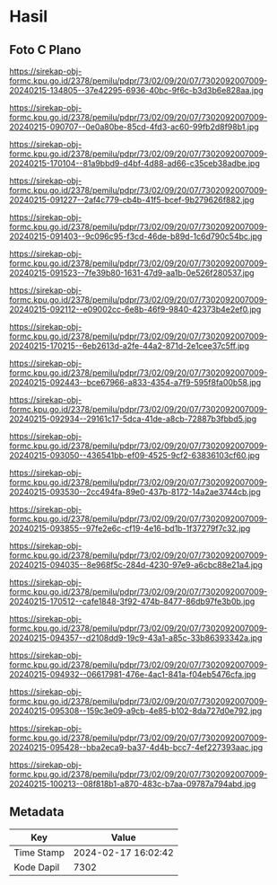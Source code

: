 # Hasil

## Foto C Plano

https://sirekap-obj-formc.kpu.go.id/2378/pemilu/pdpr/73/02/09/20/07/7302092007009-20240215-134805--37e42295-6936-40bc-9f6c-b3d3b6e828aa.jpg

https://sirekap-obj-formc.kpu.go.id/2378/pemilu/pdpr/73/02/09/20/07/7302092007009-20240215-090707--0e0a80be-85cd-4fd3-ac60-99fb2d8f98b1.jpg

https://sirekap-obj-formc.kpu.go.id/2378/pemilu/pdpr/73/02/09/20/07/7302092007009-20240215-170104--81a9bbd9-d4bf-4d88-ad66-c35ceb38adbe.jpg

https://sirekap-obj-formc.kpu.go.id/2378/pemilu/pdpr/73/02/09/20/07/7302092007009-20240215-091227--2af4c779-cb4b-41f5-bcef-9b279626f882.jpg

https://sirekap-obj-formc.kpu.go.id/2378/pemilu/pdpr/73/02/09/20/07/7302092007009-20240215-091403--9c096c95-f3cd-46de-b89d-1c6d790c54bc.jpg

https://sirekap-obj-formc.kpu.go.id/2378/pemilu/pdpr/73/02/09/20/07/7302092007009-20240215-091523--7fe39b80-1631-47d9-aa1b-0e526f280537.jpg

https://sirekap-obj-formc.kpu.go.id/2378/pemilu/pdpr/73/02/09/20/07/7302092007009-20240215-092112--e09002cc-6e8b-46f9-9840-42373b4e2ef0.jpg

https://sirekap-obj-formc.kpu.go.id/2378/pemilu/pdpr/73/02/09/20/07/7302092007009-20240215-170215--6eb2613d-a2fe-44a2-871d-2e1cee37c5ff.jpg

https://sirekap-obj-formc.kpu.go.id/2378/pemilu/pdpr/73/02/09/20/07/7302092007009-20240215-092443--bce67966-a833-4354-a7f9-595f8fa00b58.jpg

https://sirekap-obj-formc.kpu.go.id/2378/pemilu/pdpr/73/02/09/20/07/7302092007009-20240215-092934--29161c17-5dca-41de-a8cb-72887b3fbbd5.jpg

https://sirekap-obj-formc.kpu.go.id/2378/pemilu/pdpr/73/02/09/20/07/7302092007009-20240215-093050--436541bb-ef09-4525-9cf2-63836103cf60.jpg

https://sirekap-obj-formc.kpu.go.id/2378/pemilu/pdpr/73/02/09/20/07/7302092007009-20240215-093530--2cc494fa-89e0-437b-8172-14a2ae3744cb.jpg

https://sirekap-obj-formc.kpu.go.id/2378/pemilu/pdpr/73/02/09/20/07/7302092007009-20240215-093855--97fe2e6c-cf19-4e16-bd1b-1f37279f7c32.jpg

https://sirekap-obj-formc.kpu.go.id/2378/pemilu/pdpr/73/02/09/20/07/7302092007009-20240215-094035--8e968f5c-284d-4230-97e9-a6cbc88e21a4.jpg

https://sirekap-obj-formc.kpu.go.id/2378/pemilu/pdpr/73/02/09/20/07/7302092007009-20240215-170512--cafe1848-3f92-474b-8477-86db97fe3b0b.jpg

https://sirekap-obj-formc.kpu.go.id/2378/pemilu/pdpr/73/02/09/20/07/7302092007009-20240215-094357--d2108dd9-19c9-43a1-a85c-33b86393342a.jpg

https://sirekap-obj-formc.kpu.go.id/2378/pemilu/pdpr/73/02/09/20/07/7302092007009-20240215-094932--06617981-476e-4ac1-841a-f04eb5476cfa.jpg

https://sirekap-obj-formc.kpu.go.id/2378/pemilu/pdpr/73/02/09/20/07/7302092007009-20240215-095308--159c3e09-a9cb-4e85-b102-8da727d0e792.jpg

https://sirekap-obj-formc.kpu.go.id/2378/pemilu/pdpr/73/02/09/20/07/7302092007009-20240215-095428--bba2eca9-ba37-4d4b-bcc7-4ef227393aac.jpg

https://sirekap-obj-formc.kpu.go.id/2378/pemilu/pdpr/73/02/09/20/07/7302092007009-20240215-100213--08f818b1-a870-483c-b7aa-09787a794abd.jpg


## Metadata

| Key        | Value               |
| ---------- | ------------------- |
| Time Stamp | 2024-02-17 16:02:42 |
| Kode Dapil | 7302                |



